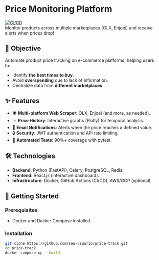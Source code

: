 # Price Monitoring Platform

[![CI/CD](https://github.com/seu-usuario/price-track/actions/workflows/main.yml/badge.svg)](https://github.com/seu-usuario/price-track/actions)  
Monitor products across multiple marketplaces (OLX, Enjoei) and receive alerts when prices drop!

## 🎯 Objective
Automate product price tracking on e-commerce platforms, helping users to:
- Identify **the best times to buy**.
- Avoid **overspending** due to lack of information.
- Centralize data from **different marketplaces**.

## ✨ Features
- 🕷️ **Multi-platform Web Scraper**: OLX, Enjoei (and more, as needed).
- 📉 **Price History**: Interactive graphs (Plotly) for temporal analysis.
- 🔔 **Email Notifications**: Alerts when the price reaches a defined value.
- 🔒 **Security**: JWT authentication and API rate limiting.
- 🧪 **Automated Tests**: 90%+ coverage with pytest.

## 🛠️ Technologies
- **Backend**: Python (FastAPI), Celery, PostgreSQL, Redis.
- **Frontend**: React.js (interactive dashboard).
- **Infrastructure**: Docker, GitHub Actions (CI/CD), AWS/GCP (optional).

## 🚀 Getting Started
### Prerequisites
- Docker and Docker Compose installed.

### Installation
```bash
git clone https://github.com/seu-usuario/price-track.git
cd price-track
docker-compose up --build
